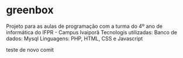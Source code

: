 # greenbox
Projeto para as aulas de programação com a turma do 4º ano de informática do IFPR - Campus Ivaiporã
Tecnologis utilizadas:
Banco de dados: Mysql
Linguagens: PHP, HTML, CSS e Javascript

teste de novo comit
